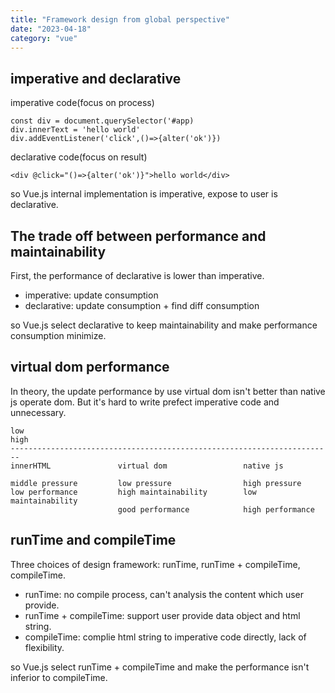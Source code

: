 ```yaml
---
title: "Framework design from global perspective"
date: "2023-04-18"
category: "vue"
---
```


## imperative and declarative

imperative code(focus on process)

```
const div = document.querySelector('#app)
div.innerText = 'hello world'
div.addEventListener('click',()=>{alter('ok')})
```

declarative code(focus on result)

```
<div @click="()=>{alter('ok')}">hello world</div>
```

so Vue.js internal implementation is imperative, expose to user is declarative.

## The trade off between performance and maintainability

First, the performance of declarative is lower than imperative.

- imperative: update consumption
- declarative: update consumption + find diff consumption

so Vue.js select declarative to keep maintainability and make performance consumption minimize.

## virtual dom performance

In theory, the update performance by use virtual dom isn't better than native js operate dom. But it's hard to write prefect imperative code and unnecessary.

```
low                                                                 high
------------------------------------------------------------------------
innerHTML               virtual dom                 native js

middle pressure         low pressure                high pressure
low performance         high maintainability        low maintainability
                        good performance            high performance
```

## runTime and compileTime

Three choices of design framework: runTime, runTime + compileTime, compileTime.
- runTime: no compile process, can't analysis the content which user provide.
- runTime + compileTime: support user provide data object and html string.
- compileTime: complie html string to imperative code directly, lack of flexibility.

so Vue.js select runTime + compileTime and make the performance isn't inferior to compileTime.
